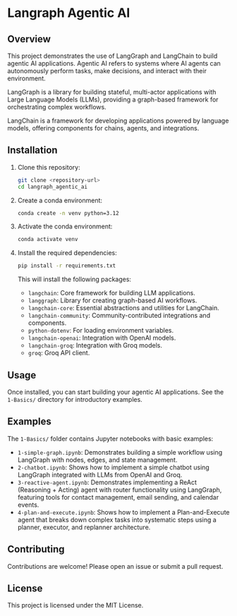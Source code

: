 # Langraph Agentic AI

## Overview

This project demonstrates the use of LangGraph and LangChain to build agentic AI applications. Agentic AI refers to systems where AI agents can autonomously perform tasks, make decisions, and interact with their environment.

LangGraph is a library for building stateful, multi-actor applications with Large Language Models (LLMs), providing a graph-based framework for orchestrating complex workflows.

LangChain is a framework for developing applications powered by language models, offering components for chains, agents, and integrations.

## Installation

1. Clone this repository:

   ```bash
   git clone <repository-url>
   cd langraph_agentic_ai
   ```

2. Create a conda environment:

   ```bash
   conda create -n venv python=3.12
   ```

3. Activate the conda environment:

   ```bash
   conda activate venv
   ```

4. Install the required dependencies:

   ```bash
   pip install -r requirements.txt
   ```

   This will install the following packages:

   - `langchain`: Core framework for building LLM applications.
   - `langgraph`: Library for creating graph-based AI workflows.
   - `langchain-core`: Essential abstractions and utilities for LangChain.
   - `langchain-community`: Community-contributed integrations and components.
   - `python-dotenv`: For loading environment variables.
   - `langchain-openai`: Integration with OpenAI models.
   - `langchain-groq`: Integration with Groq models.
   - `groq`: Groq API client.

## Usage

Once installed, you can start building your agentic AI applications. See the `1-Basics/` directory for introductory examples.

## Examples

The `1-Basics/` folder contains Jupyter notebooks with basic examples:

- `1-simple-graph.ipynb`: Demonstrates building a simple workflow using LangGraph with nodes, edges, and state management.
- `2-chatbot.ipynb`: Shows how to implement a simple chatbot using LangGraph integrated with LLMs from OpenAI and Groq.
- `3-reactive-agent.ipynb`: Demonstrates implementing a ReAct (Reasoning + Acting) agent with router functionality using LangGraph, featuring tools for contact management, email sending, and calendar events.
- `4-plan-and-execute.ipynb`: Shows how to implement a Plan-and-Execute agent that breaks down complex tasks into systematic steps using a planner, executor, and replanner architecture.

## Contributing

Contributions are welcome! Please open an issue or submit a pull request.

## License

This project is licensed under the MIT License.
